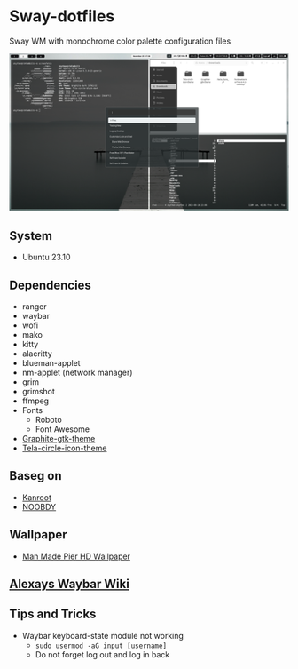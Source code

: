 # Sway-dotfiles
Sway WM with monochrome color palette configuration files

![sway-monochrome-personal.png](/assets/sway-monochrome-personal.png)
## System
  - Ubuntu 23.10
## Dependencies
- ranger
- waybar
- wofi
- mako
- kitty
- alacritty
- blueman-applet
- nm-applet (network manager)
- grim
- grimshot
- ffmpeg
- Fonts
	- Roboto
	- Font Awesome
- [ Graphite-gtk-theme](https://github.com/vinceliuice/Graphite-gtk-theme)
- [Tela-circle-icon-theme](https://github.com/vinceliuice/Tela-circle-icon-theme)
## Baseg on
- [Kanroot](https://github.com/kanroot/Dotsfiles/tree/master)
- [NOOBDY](https://github.com/NOOBDY/dotfiles)
## Wallpaper
- [Man Made Pier HD Wallpaper](https://wall.alphacoders.com/big.php?i=875211)
## [Alexays Waybar Wiki ](https://github.com/Alexays/Waybar/wiki)
## Tips and Tricks
  - Waybar keyboard-state module not working
  	- ``` sudo usermod -aG input [username] ```
	- Do not forget log out and log in back
